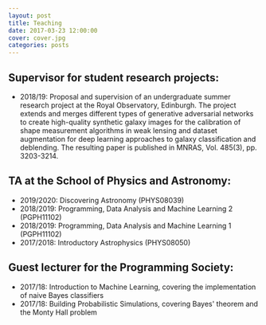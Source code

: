```yaml
---
layout: post
title: Teaching
date: 2017-03-23 12:00:00
cover: cover.jpg
categories: posts
---
```



## Supervisor for student research projects:

<!--
* 2019/20: Proposal and supervision of an undergraduate honors (senior) thesis at the University of Edinburgh. In developing and applying a genetic programming toolset for analytic formalism recovery via symbolic regression, the project targets the extraction of both known and novel relationships between properties relevant to the evolution of galaxies in a bid to explore the dynamics of cosmological simulations through a process steered by artificial intelligence.
-->

* 2018/19: Proposal and supervision of an undergraduate summer research project at the Royal Observatory, Edinburgh. The project extends and merges different types of generative adversarial networks to create high-quality synthetic galaxy images for the calibration of shape measurement algorithms in weak lensing and dataset augmentation for deep learning approaches to galaxy classification and deblending. The resulting paper is published in MNRAS, Vol. 485(3), pp. 3203-3214.

## TA at the School of Physics and Astronomy:

* 2019/2020: Discovering Astronomy (PHYS08039)
* 2018/2019: Programming, Data Analysis and Machine Learning 2 (PGPH11102)
* 2018/2019: Programming, Data Analysis and Machine Learning 1 (PGPH11102)
* 2017/2018: Introductory Astrophysics (PHYS08050)

## Guest lecturer for the Programming Society:

* 2017/18: Introduction to Machine Learning, covering the implementation of naive Bayes classifiers
* 2017/18: Building Probabilistic Simulations, covering Bayes' theorem and the Monty Hall problem

<br>
